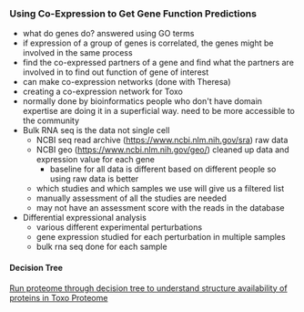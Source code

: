 ### Using Co-Expression to Get Gene Function Predictions 
- what do genes do? answered using GO terms 
- if expression of a group of genes is correlated, the genes might be involved in the same process
- find the co-expressed partners of a gene and find what the partners are involved in to find out function of gene of interest
- can make co-expression networks (done with Theresa)
- creating a co-expression network for Toxo 
- normally done by bioinformatics people who don't have domain expertise are doing it in a superficial way. need to be more accessible to the community 
- Bulk RNA seq is the data not single cell 
	- NCBI seq read archive (https://www.ncbi.nlm.nih.gov/sra) raw data
	- NCBI geo (https://www.ncbi.nlm.nih.gov/geo/) cleaned up data and expression value for each gene 
		- baseline for all data is different based on different people so using raw data is better
	- which studies and which samples we use will give us a filtered list 
	- manually assessment of all the studies are needed 
	- may not have an assessment score with the reads in the database 
- Differential expressional analysis
	- various different experimental perturbations 
	- gene expression studied for each perturbation in multiple samples
	- bulk rna seq done for each sample 

#### Decision Tree 
[Run proteome through decision tree to understand structure availability of proteins in Toxo Proteome](toxo_fxn_pred.md) 

